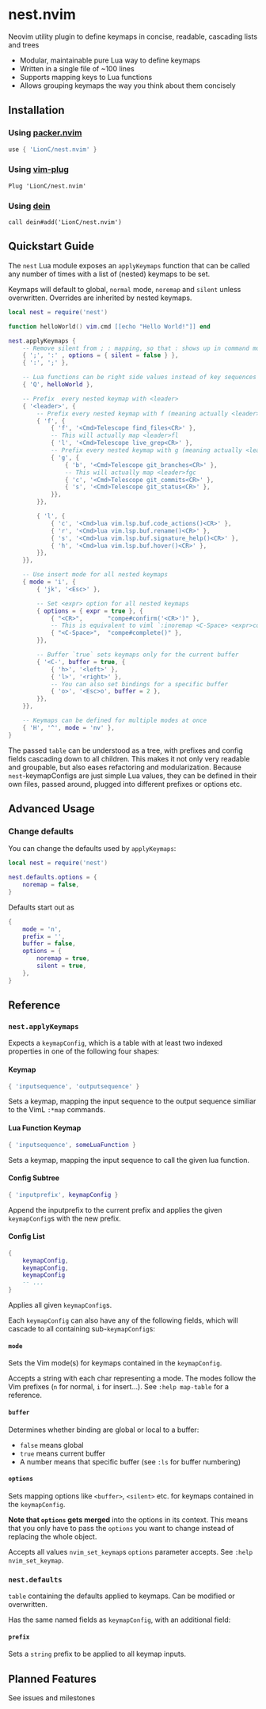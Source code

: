 # nest.nvim

Neovim utility plugin to define keymaps in concise, readable, cascading lists
and trees

- Modular, maintainable pure Lua way to define keymaps
- Written in a single file of ~100 lines
- Supports mapping keys to Lua functions
- Allows grouping keymaps the way you think about them concisely

## Installation

### Using [packer.nvim](https://github.com/wbthomason/packer.nvim)

```lua
use { 'LionC/nest.nvim' }
```

### Using [vim-plug](https://github.com/junegunn/vim-plug)

```viml
Plug 'LionC/nest.nvim'
```

### Using [dein](https://github.com/Shougo/dein.vim)

```viml
call dein#add('LionC/nest.nvim')
```

## Quickstart Guide

The `nest` Lua module exposes an `applyKeymaps` function that can be called
any number of times with a list of (nested) keymaps to be set.

Keymaps will default to global, `normal` mode, `noremap` and `silent` unless
overwritten.  Overrides are inherited by nested keymaps.

```lua
local nest = require('nest')

function helloWorld() vim.cmd [[echo "Hello World!"]] end

nest.applyKeymaps {
    -- Remove silent from ; : mapping, so that : shows up in command mode
    { ';', ':' , options = { silent = false } },
    { ':', ';' },

    -- Lua functions can be right side values instead of key sequences
    { 'Q', helloWorld },

    -- Prefix  every nested keymap with <leader>
    { '<leader>', {
        -- Prefix every nested keymap with f (meaning actually <leader>f here)
        { 'f', {
            { 'f', '<Cmd>Telescope find_files<CR>' },
            -- This will actually map <leader>fl
            { 'l', '<Cmd>Telescope live_grep<CR>' },
            -- Prefix every nested keymap with g (meaning actually <leader>fg here)
            { 'g', {
                { 'b', '<Cmd>Telescope git_branches<CR>' },
                -- This will actually map <leader>fgc
                { 'c', '<Cmd>Telescope git_commits<CR>' },
                { 's', '<Cmd>Telescope git_status<CR>' },
            }},
        }},

        { 'l', {
            { 'c', '<Cmd>lua vim.lsp.buf.code_actions()<CR>' },
            { 'r', '<Cmd>lua vim.lsp.buf.rename()<CR>' },
            { 's', '<Cmd>lua vim.lsp.buf.signature_help()<CR>' },
            { 'h', '<Cmd>lua vim.lsp.buf.hover()<CR>' },
        }},
    }},

    -- Use insert mode for all nested keymaps
    { mode = 'i', {
        { 'jk', '<Esc>' },

        -- Set <expr> option for all nested keymaps
        { options = { expr = true }, {
            { "<CR>",       "compe#confirm('<CR>')" },
            -- This is equivalent to viml `:inoremap <C-Space> <expr>compe#complete()`
            { "<C-Space>",  "compe#complete()" },
        }},

        -- Buffer `true` sets keymaps only for the current buffer
        { '<C-', buffer = true, {
            { 'h>', '<left>' },
            { 'l>', '<right>' },
            -- You can also set bindings for a specific buffer
            { 'o>', '<Esc>o', buffer = 2 },
        }},
    }},

    -- Keymaps can be defined for multiple modes at once
    { 'H', '^', mode = 'nv' },
}
```

The passed `table` can be understood as a tree, with prefixes and config fields
cascading down to all children. This makes it not only very readable and groupable,
but also eases refactoring and modularization. Because `nest`-keymapConfigs are just
simple Lua values, they can be defined in their own files, passed around, plugged
into different prefixes or options etc.

## Advanced Usage

### Change defaults

You can change the defaults used by `applyKeymaps`:

```lua
local nest = require('nest')

nest.defaults.options = {
    noremap = false,
}
```

Defaults start out as

```lua
{
    mode = 'n',
    prefix = '',
    buffer = false,
    options = {
        noremap = true,
        silent = true,
    },
}
```

## Reference

### `nest.applyKeymaps`

Expects a `keymapConfig`, which is a table with at least two indexed properties
in one of the following four shapes:

#### Keymap

```lua
{ 'inputsequence', 'outputsequence' }
```

Sets a keymap, mapping the input sequence to the output sequence similiar to
the VimL `:*map` commands.

#### Lua Function Keymap

```lua
{ 'inputsequence', someLuaFunction }
```

Sets a keymap, mapping the input sequence to call the given lua function.

#### Config Subtree

```lua
{ 'inputprefix', keymapConfig }
```

Append the inputprefix to the current prefix and applies the given
`keymapConfig`s with the new prefix.

#### Config List

```lua
{
    keymapConfig,
    keymapConfig,
    keymapConfig
    -- ...
}
```

Applies all given `keymapConfig`s.

Each `keymapConfig` can also have any of the following fields, which will cascade
to all containing sub-`keymapConfig`s:

#### `mode`

Sets the Vim mode(s) for keymaps contained in the `keymapConfig`.

Accepts a string with each char representing a mode. The modes follow the Vim
prefixes (`n` for normal, `i` for insert...). See `:help map-table` for a
reference.

#### `buffer`

Determines whether binding are global or local to a buffer:

- `false` means global
- `true` means current buffer
- A number means that specific buffer (see `:ls` for buffer numbering)

#### `options`

Sets mapping options like `<buffer>`, `<silent>` etc. for keymaps contained in
the `keymapConfig`.

**Note that `options` gets merged** into the options in its context. This means
that you only have to pass the `options` you want to change instead of replacing
the whole object.

Accepts all values `nvim_set_keymap`s `options` parameter accepts. See `:help
nvim_set_keymap`.

### `nest.defaults`

`table` containing the defaults applied to keymaps. Can be modified or overwritten.

Has the same named fields as `keymapConfig`, with an additional field:

#### `prefix`

Sets a `string` prefix to be applied to all keymap inputs.

## Planned Features

See issues and milestones
